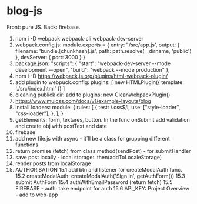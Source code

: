 # blog-js
Front: pure JS.
Back: firebase.

1. npm i -D webpack webpack-cli webpack-dev-server
2. webpack.config.js:
module.exports = {
    entry: './src/app.js',
    output: {
        filename: 'bundle.[chunkhash].js',
        path: path.resolve(__dirname, 'public')
    },
    devServer: {
        port: 3000
    }
}
3. package.json:
"scripts": {
    "start": "webpack-dev-server --mode development --open",
    "build": "webpack --mode production"
  },
  4. npm i -D 
  https://webpack.js.org/plugins/html-webpack-plugin/
5. add plugin to webpuck.config:
plugins: [
        new HTMLPlugin({
            template: './src/index.html'
        })
    ]
6. cleaning publick dir:
   add to plugins:  new CleanWebpackPlugin() 
7. https://www.muicss.com/docs/v1/example-layouts/blog
8. install loaders:
 module: {
        rules: [
          {
            test: /\.css$/i,
            use: ["style-loader", "css-loader"],
          },
        ],
      }
9. getElements: form, textares, button. In the func onSubmit add validation and create obj 
with postText and date
10. firebase
11. add new file.js with async - it`ll be a class for grupping different functions
12. return promise (fetch) from class.method(sendPost) - for submitHandler
13. save post locally - local storage: .then(addToLocaleStorage)
14. render posts from localStorage
15. AUTHORISATION
15.1 add btn and listener for createModalAuth func.
15.2 createModalAuth: createModalAuth('Sign in', getAuthForm())
15.3 submit AuthForm
15.4 authWithEmailPassword (return fetch)
15.5 FIREBASE - auth: take endpoint for auth
15.6 API_KEY: Project Overview - add to web-app
